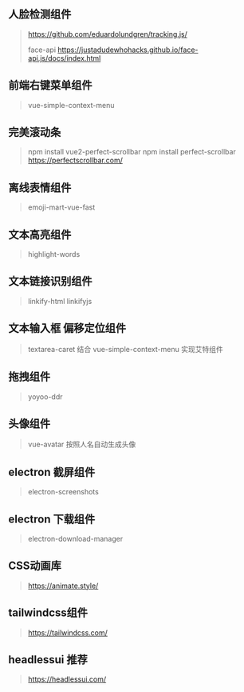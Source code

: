 ## 人脸检测组件
> https://github.com/eduardolundgren/tracking.js/
> 
> face-api https://justadudewhohacks.github.io/face-api.js/docs/index.html
> 
## 前端右键菜单组件
> vue-simple-context-menu

## 完美滚动条
> npm install  vue2-perfect-scrollbar
> npm install perfect-scrollbar https://perfectscrollbar.com/
## 离线表情组件
> emoji-mart-vue-fast

## 文本高亮组件
> highlight-words

## 文本链接识别组件 
>linkify-html linkifyjs

## 文本输入框 偏移定位组件
> textarea-caret 结合 vue-simple-context-menu 实现艾特组件

## 拖拽组件 
> yoyoo-ddr

## 头像组件
> vue-avatar 按照人名自动生成头像

## electron 截屏组件
> electron-screenshots

## electron 下载组件
> electron-download-manager
> 
## CSS动画库
> https://animate.style/

## tailwindcss组件
> https://tailwindcss.com/

## headlessui 推荐
> https://headlessui.com/